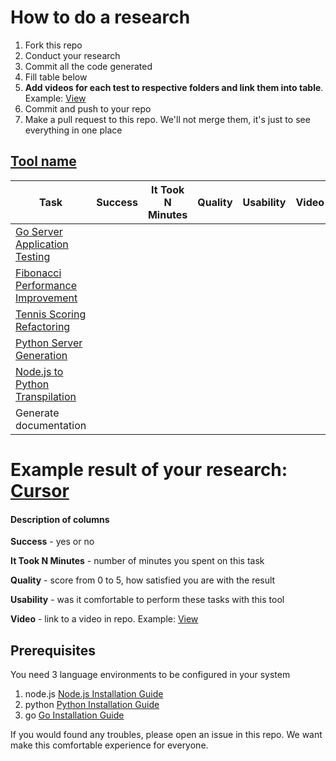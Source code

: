 # How to do a research
1. Fork this repo
2. Conduct your research
3. Commit all the code generated
4. Fill table below
5. **Add videos for each test to respective folders and link them into table**. Example: [View](tests-for-code/test-for-code.mp4)
5. Commit and push to your repo
6. Make a pull request to this repo. We'll not merge them, it's just to see everything in one place

## [Tool name](https://link.to.the.tool)

| Task                                                      | Success | It Took N Minutes | Quality | Usability | Video |
|-----------------------------------------------------------|:-------:|:-----------------:|:-------:|:---------:|:-----:|
| [Go Server Application Testing](tests-for-code/README.md) |         |                   |         |           |       |
| [Fibonacci Performance Improvement](improve/README.md)    |         |                   |         |           |       |
| [Tennis Scoring Refactoring](refactoring/README.md)       |         |                   |         |           |       |
| [Python Server Generation](code-for-test/README.md)       |         |                   |         |           |       |
| [Node.js to Python Transpilation](transpile/README.md)    |         |                   |         |           |       |
| Generate documentation                                    |         |                   |         |           |       |


# Example result of your research: [Cursor](https://github.com/slavaGanzin/geekle-test/tree/cursor)

#### Description of columns
**Success** - yes or no

**It Took N Minutes** - number of minutes you spent on this task

**Quality** - score from 0 to 5, how satisfied you are with the result

**Usability** - was it comfortable to perform these tasks with this tool

**Video** - link to a video in repo. Example: [View](tests-for-code/test-for-code.mp4)


## Prerequisites

You need 3 language environments to be configured in your system
1. node.js [Node.js Installation Guide](https://nodejs.org/en/learn/getting-started/how-to-install-nodejs)
2. python [Python Installation Guide](https://www.python.org/downloads/)
3. go [Go Installation Guide](https://go.dev/doc/install)

If you would found any troubles, please open an issue in this repo. We want make this comfortable experience for everyone.